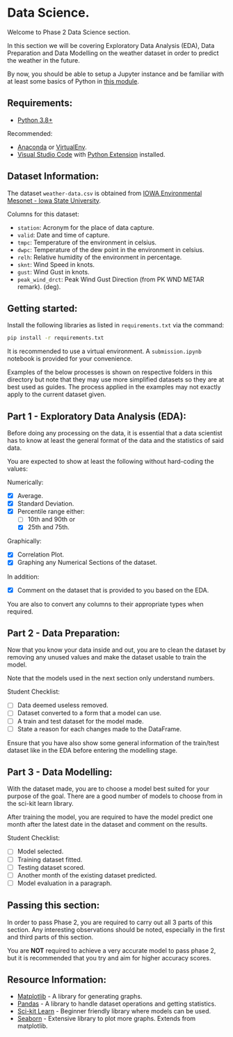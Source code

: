 # Data Science.

Welcome to Phase 2 Data Science section.

In this section we will be covering Exploratory Data Analysis (EDA), Data Preparation and Data Modelling on the weather dataset in order to predict the weather in the future.

By now, you should be able to setup a Jupyter instance and be familiar with at least some basics of Python in [this module](https://docs.microsoft.com/en-us/learn/paths/beginner-python/).

## Requirements:
* [Python 3.8+](https://www.python.org/)

Recommended:
* [Anaconda](https://www.anaconda.com/) or [VirtualEnv](https://virtualenv.pypa.io/en/latest/).
* [Visual Studio Code](https://code.visualstudio.com/) with [Python Extension](https://marketplace.visualstudio.com/items?itemName=ms-python.python) installed.

## Dataset Information:
The dataset `weather-data.csv` is obtained from [IOWA Environmental Mesonet - Iowa State University](https://mesonet.agron.iastate.edu/).

Columns for this dataset:
* `station`: Acronym for the place of data capture.
* `valid`: Date and time of capture.
* `tmpc`: Temperature of the environment in celsius.
* `dwpc`: Temperature of the dew point in the environment in celsius.
* `relh`: Relative humidity of the environment in percentage.
* `sknt`: Wind Speed in knots.
* `gust`: Wind Gust in knots.
* `peak_wind_drct`: Peak Wind Gust Direction (from PK WND METAR remark). (deg).

## Getting started:
Install the following libraries as listed in `requirements.txt` via the command:

```bash
pip install -r requirements.txt
```

It is recommended to use a virtual environment. A `submission.ipynb` notebook is provided for your convenience.

Examples of the below processes is shown on respective folders in this directory but note that they may use more simplified datasets so they are at best used as guides. The process applied in the examples may not exactly apply to the current dataset given.

## Part 1 - Exploratory Data Analysis (EDA):
Before doing any processing on the data, it is essential that a data scientist has to know at least the general format of the data and the statistics of said data.

You are expected to show at least the following without hard-coding the values:

Numerically:
- [x] Average.
- [x] Standard Deviation.
- [x] Percentile range either:
    - [ ] 10th and 90th or
    - [x] 25th and 75th.

Graphically:
- [x] Correlation Plot.
- [x] Graphing any Numerical Sections of the dataset.

In addition:
- [x] Comment on the dataset that is provided to you based on the EDA.

You are also to convert any columns to their appropriate types when required.

## Part 2 - Data Preparation:
Now that you know your data inside and out, you are to clean the dataset by removing any unused values and make the dataset usable to train the model.

Note that the models used in the next section only understand numbers.

Student Checklist:
- [ ] Data deemed useless removed.
- [ ] Dataset converted to a form that a model can use.
- [ ] A train and test dataset for the model made.
- [ ] State a reason for each changes made to the DataFrame.

Ensure that you have also show some general information of the train/test dataset like in the EDA before entering the modelling stage.

## Part 3 - Data Modelling:
With the dataset made, you are to choose a model best suited for your purpose of the goal. There are a good number of models to choose from in the sci-kit learn library.

After training the model, you are required to have the model predict one month after the latest date in the dataset and comment on the results.

Student Checklist:
- [ ] Model selected.
- [ ] Training dataset fitted.
- [ ] Testing dataset scored.
- [ ] Another month of the existing dataset predicted.
- [ ] Model evaluation in a paragraph.

## Passing this section:

In order to pass Phase 2, you are required to carry out all 3 parts of this section. Any interesting observations should be noted, especially in the first and third parts of this section.

You are **NOT** required to achieve a very accurate model to pass phase 2, but it is recommended that you try and aim for higher accuracy scores.

## Resource Information:
* [Matplotlib](https://matplotlib.org/) - A library for generating graphs.
* [Pandas](https://pandas.pydata.org/docs/reference/index.html) - A library to handle dataset operations and getting statistics.
* [Sci-kit Learn](https://scikit-learn.org/stable/) - Beginner friendly library where models can be used.
* [Seaborn](https://seaborn.pydata.org/) - Extensive library to plot more graphs. Extends from matplotlib.
